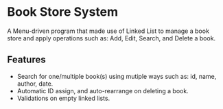 # Book Store System

A Menu-driven program that made use of Linked List to manage a book store and apply operations such as: Add, Edit, Search, and Delete a book.

## Features

* Search for one/multiple book(s) using mutiple ways such as: id, name, author, date.
* Automatic ID assign, and auto-rearrange on deleting a book.
* Validations on empty linked lists.
